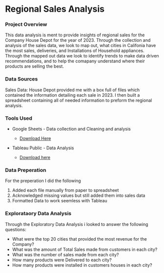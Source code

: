 # Regional Sales Analysis

### Project Overview

This data analysis is ment to provide insights of regional sales for the Company House Depot for the year of 2023. Through the collection and analysis of the sales data, we look to map out, what cities in Califonia have the most sales, deliveries, and Installations of Household appliances. Through the mapped out data we look to identify trends to make data driven recommendations, and to help the comapany understand where their products are selling the best.

### Data Sources

Sales Data: House Depot provided me with a box full of files which contained the information detailing each sale in 2023. I then built a spreadsheet containing all of needed information to preform the regional analysis. 

### Tools Used

- Google Sheets - Data collection and Cleaning and analysis
   - [Download Here](https://github.com/BrandonDuenas/House-Depot-Sales-by-Region/blob/main/House%20Depot%20Regional%20-%20Sheet1.csv)

- Tableau Public - Data Analysis
   - [Download here](https://public.tableau.com/views/HousedepotsalesbyRegion/Dashboard1?:language=en-US&:sid=&:redirect=auth&:display_count=n&:origin=viz_share_link)

### Data Preperation

For the preperation I did the following
1. Added each file manually from paper to spreadsheet
2. Acknowledged missing values but still added them into sales data
3. Formatted Data to work seemless with Tableau
   
### Explorataory Data Analysis

Through the Exploratory Data Analysis i looked to answer the following questions:

- What were the top 20 cities that provided the most revenue for the Company?
- What was the amount of Total Sales made from customers in each city?
- What was the number of sales made from each city?
- How many products were Delivered to each city?
- How many products were installed in customers houses in each city?
